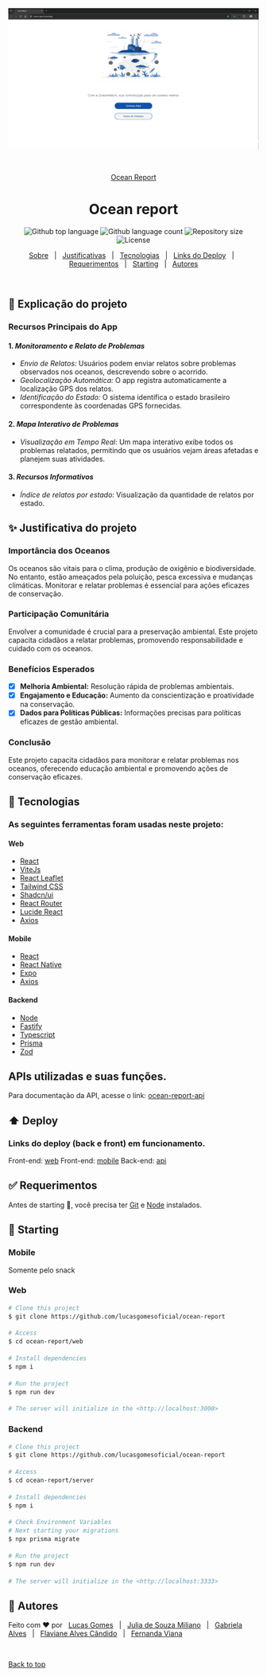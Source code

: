 <div align="center" id="top"> 
  <img src=".github/ocean-report.png" alt="Ocean report" />

&#xa0;

<a href="https://ocean-report.vercel.app/">Ocean Report</a>

</div>

<h1 align="center">Ocean report</h1>

<p align="center">
  <img alt="Github top language" src="https://img.shields.io/github/languages/top/lucasgomesoficial/ocean-report?color=56BEB8">

  <img alt="Github language count" src="https://img.shields.io/github/languages/count/lucasgomesoficial/ocean-report?color=56BEB8">

  <img alt="Repository size" src="https://img.shields.io/github/repo-size/lucasgomesoficial/ocean-report?color=56BEB8">

  <img alt="License" src="https://img.shields.io/github/license/lucasgomesoficial/ocean-report?color=56BEB8">

  <!-- <img alt="Github issues" src="https://img.shields.io/github/issues/lucasgomesoficial/ocean-report?color=56BEB8" /> -->

  <!-- <img alt="Github forks" src="https://img.shields.io/github/forks/lucasgomesoficial/ocean-report?color=56BEB8" /> -->

  <!-- <img alt="Github stars" src="https://img.shields.io/github/stars/lucasgomesoficial/ocean-report?color=56BEB8" /> -->
</p>

<!-- Status -->

<!-- <h4 align="center">
	🚧  Ocean report 🚀 Under construction...  🚧
</h4>

<hr> -->

<p align="center">
  <a href="#dart-explicação-do-projeto">Sobre</a> &#xa0; | &#xa0;
  <a href="#sparkles-justificativa-do-projeto">Justificativas</a> &#xa0; | &#xa0;
  <a href="#rocket-tecnologias">Tecnologias</a> &#xa0; | &#xa0;
  <a href="#arrow_up-deploy">Links do Deploy</a> &#xa0; | &#xa0;
  <a href="#white_check_mark-requerimentos">Requerimentos</a> &#xa0; | &#xa0;
  <a href="#checkered_flag-starting">Starting</a> &#xa0; | &#xa0;
  <a href="#memo-autores">Autores</a>
</p>

<br>

## :dart: Explicação do projeto

### Recursos Principais do App

#### 1. _Monitoramento e Relato de Problemas_

- _Envio de Relatos:_ Usuários podem enviar relatos sobre problemas observados nos oceanos, descrevendo sobre o acorrido.
- _Geolocalização Automática:_ O app registra automaticamente a localização GPS dos relatos.
- _Identificação do Estado:_ O sistema identifica o estado brasileiro correspondente às coordenadas GPS fornecidas.

#### 2. _Mapa Interativo de Problemas_

- _Visualização em Tempo Real:_ Um mapa interativo exibe todos os problemas relatados, permitindo que os usuários vejam áreas afetadas e planejem suas atividades.

#### 3. _Recursos Informativos_

- _Índice de relatos por estado:_ Visualização da quantidade de relatos por estado.

## :sparkles: Justificativa do projeto

### Importância dos Oceanos

Os oceanos são vitais para o clima, produção de oxigênio e biodiversidade. No entanto, estão ameaçados pela poluição, pesca excessiva e mudanças climáticas. Monitorar e relatar problemas é essencial para ações eficazes de conservação.

### Participação Comunitária

Envolver a comunidade é crucial para a preservação ambiental. Este projeto capacita cidadãos a relatar problemas, promovendo responsabilidade e cuidado com os oceanos.

### Benefícios Esperados

- [x] **Melhoria Ambiental:** Resolução rápida de problemas ambientais.
- [x] **Engajamento e Educação:** Aumento da conscientização e proatividade na conservação.
- [x] **Dados para Políticas Públicas:** Informações precisas para políticas eficazes de gestão ambiental.

### Conclusão

Este projeto capacita cidadãos para monitorar e relatar problemas nos oceanos, oferecendo educação ambiental e promovendo ações de conservação eficazes.

## :rocket: Tecnologias

### As seguintes ferramentas foram usadas neste projeto:

#### Web

- [React](https://react.dev/)
- [ViteJs](https://vitejs.dev/)
- [React Leaflet](https://react-leaflet.js.org/)
- [Tailwind CSS](https://tailwindcss.com/)
- [Shadcn/ui](https://ui.shadcn.com/)
- [React Router](https://reactrouter.com/en/main)
- [Lucide React](https://lucide.dev/)
- [Axios](https://axios-http.com/ptbr/)

#### Mobile

- [React](https://react.dev/)
- [React Native](https://reactnative.dev/)
- [Expo](https://expo.dev/)
- [Axios](https://axios-http.com/ptbr/)

#### Backend

- [Node](https://nodejs.org/en)
- [Fastify](https://fastify.dev/)
- [Typescript](https://www.typescriptlang.org/)
- [Prisma](https://www.prisma.io/)
- [Zod](https://zod.dev/)

## APIs utilizadas e suas funções.

Para documentação da API, acesse o link: [ocean-report-api](https://ocean-report-production.up.railway.app/docs)

## :arrow_up: Deploy

### Links do deploy (back e front) em funcionamento.

Front-end: [web](https://ocean-report.vercel.app/)
Front-end: [mobile](https://snack.expo.dev/@fernandavianasilva/f5189b)
Back-end: [api](https://ocean-report-production.up.railway.app)

## :white_check_mark: Requerimentos

Antes de starting :checkered_flag:, você precisa ter [Git](https://git-scm.com) e [Node](https://nodejs.org/en/) instalados.

## :checkered_flag: Starting

### Mobile

Somente pelo snack

### Web

```bash
# Clone this project
$ git clone https://github.com/lucasgomesoficial/ocean-report

# Access
$ cd ocean-report/web

# Install dependencies
$ npm i

# Run the project
$ npm run dev

# The server will initialize in the <http://localhost:3000>
```

### Backend

```bash
# Clone this project
$ git clone https://github.com/lucasgomesoficial/ocean-report

# Access
$ cd ocean-report/server

# Install dependencies
$ npm i

# Check Environment Variables
# Next starting your migrations
$ npx prisma migrate

# Run the project
$ npm run dev

# The server will initialize in the <http://localhost:3333>
```

## :memo: Autores

Feito com :heart: por &#xa0;
<a href="https://github.com/lucasgomesoficial" target="_blank">Lucas Gomes</a> &#xa0; | &#xa0;
<a href="https://github.com/juliamiliano1" target="_blank">Julia de Souza Miliano</a> &#xa0; | &#xa0;
<a href="https://github.com/gabelvs" target="_blank">Gabriela Alves</a> &#xa0; | &#xa0;
<a href="https://github.com/flavianecandido" target="_blank">Flaviane Alves Cândido</a> &#xa0; | &#xa0;
<a href="https://github.com/fvdsilva" target="_blank">Fernanda Viana</a>

&#xa0;

<a href="#top">Back to top</a>
